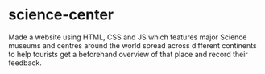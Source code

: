 # science-center
Made a website using HTML, CSS and JS which features major Science museums and centres around the world spread across different continents to help tourists get a beforehand overview of that place and record their feedback.
